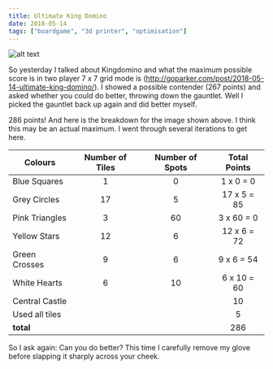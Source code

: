 ```yaml
---
title: Ultimate King Domino
date: 2018-05-14
tags: ["boardgame", "3d printer", "optimisation"]
---
```

![alt text](/img/post_images/1805145_kingdomino.png "New highscore!")

So yesterday I talked about Kingdomino and what the maximum possible score is in two player 7 x 7 grid mode is (http://goparker.com/post/2018-05-14-ultimate-king-domino/). I showed a possible contender (267 points) and asked whether you could do better, throwing down the gauntlet. Well I picked the gauntlet back up again and did better myself.

<!--more-->

286 points! And here is the breakdown for the image shown above. I think this may be an actual maximum. I went through several iterations to get here.

| Colours        | Number of Tiles | Number of Spots | Total Points |
| -------------- |:---------------:|:-----:|:-----:|
| Blue Squares   | 1 | 0 | 1 x 0 = 0 |
| Grey Circles   | 17 | 5 | 17 x 5 = 85 |
| Pink Triangles | 3 | 60 | 3 x 60 = 0 |
| Yellow Stars   | 12 | 6 | 12 x 6 = 72 |
| Green Crosses  | 9 | 6 | 9 x 6 = 54 |
| White Hearts   | 6  | 10 | 6 x 10 = 60 |
| Central Castle   |   |  | 10 |
| Used all tiles   |   |  | 5 |
| **total**   |   |  | 286 |

So I ask again: Can you do better? This time I carefully remove my glove before slapping it sharply across your cheek.
